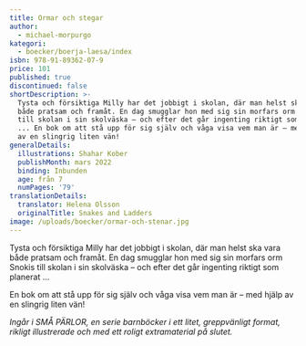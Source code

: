 ```yaml
---
title: Ormar och stegar
author:
  - michael-morpurgo
kategori:
  - boecker/boerja-laesa/index
isbn: 978-91-89362-07-9
price: 101
published: true
discontinued: false
shortDescription: >-
  Tysta och försiktiga Milly har det jobbigt i skolan, där man helst ska vara
  både pratsam och framåt. En dag smugglar hon med sig sin morfars orm Snokis
  till skolan i sin skolväska – och efter det går ingenting riktigt som planerat
  ... En bok om att stå upp för sig själv och våga visa vem man är – med hjälp
  av en slingrig liten vän!
generalDetails:
  illustrations: Shahar Kober
  publishMonth: mars 2022
  binding: Inbunden
  age: från 7
  numPages: '79'
translationDetails:
  translator: Helena Olsson
  originalTitle: Snakes and Ladders
image: /uploads/boecker/ormar-och-stenar.jpg
---
```

Tysta och försiktiga Milly har det jobbigt i skolan, där man helst ska vara både pratsam och framåt. En dag smugglar hon med sig sin morfars orm Snokis till skolan i sin skolväska – och efter det går ingenting riktigt som planerat ...

En bok om att stå upp för sig själv och våga visa vem man är – med hjälp av en slingrig liten vän!

_Ingår i SMÅ PÄRLOR, en serie barnböcker i ett litet, greppvänligt format, rikligt illustrerade och med ett roligt extramaterial på slutet._
